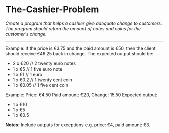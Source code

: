 # The-Cashier-Problem

*Create a program that helps a cashier give adequate change to customers. The program should return the amount of notes and coins for the customer's change.*

___

Example: If the price is €3.75 and the paid amount is €50, then the client should receive €46.25 back in change.
The expected output should be:
* 2 x €20 // 2 twenty euro notes
* 1 x €5 // 1 five euro note
* 1 x €1 // 1 euro
* 1 x €0.2 // 1 twenty cent coin
* 1 x €0.05 // 1 five cent coin 

Example: Price: €4.50 Paid amount: €20, Change: 15.50 Expected output:
* 1 x €10
* 1 x €5
* 1 x €0.5


**Notes:** 
Include outputs for exceptions e.g. price: €4, paid amount: €3.
